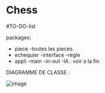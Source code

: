 # Chess

#TO-DO-list

packages: 
- piece
  -toutes les pieces
- echequier
  -interface
  -regle
- appli
  -main
  -in-out
-IA : voir a la fin


DIAGRAMME DE CLASSE :

![image](https://user-images.githubusercontent.com/72387648/115269583-c2e71a80-a13b-11eb-9b4e-8682eab93795.png)

  



